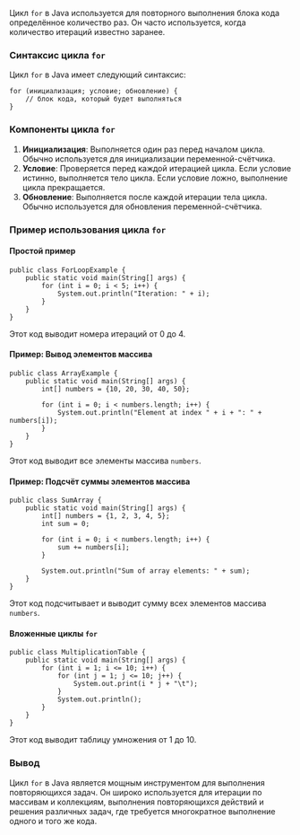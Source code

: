 Цикл `for` в Java используется для повторного выполнения блока кода определённое количество раз. Он часто используется, когда количество итераций известно заранее.

### Синтаксис цикла `for`

Цикл `for` в Java имеет следующий синтаксис:

```
for (инициализация; условие; обновление) {
    // блок кода, который будет выполняться
}
```

### Компоненты цикла `for`

1. **Инициализация**: Выполняется один раз перед началом цикла. Обычно используется для инициализации переменной-счётчика.
2. **Условие**: Проверяется перед каждой итерацией цикла. Если условие истинно, выполняется тело цикла. Если условие ложно, выполнение цикла прекращается.
3. **Обновление**: Выполняется после каждой итерации тела цикла. Обычно используется для обновления переменной-счётчика.

### Пример использования цикла `for`

#### Простой пример

```
public class ForLoopExample {
    public static void main(String[] args) {
        for (int i = 0; i < 5; i++) {
            System.out.println("Iteration: " + i);
        }
    }
}
```

Этот код выводит номера итераций от 0 до 4.

#### Пример: Вывод элементов массива

```
public class ArrayExample {
    public static void main(String[] args) {
        int[] numbers = {10, 20, 30, 40, 50};
        
        for (int i = 0; i < numbers.length; i++) {
            System.out.println("Element at index " + i + ": " + numbers[i]);
        }
    }
}
```

Этот код выводит все элементы массива `numbers`.

#### Пример: Подсчёт суммы элементов массива

```
public class SumArray {
    public static void main(String[] args) {
        int[] numbers = {1, 2, 3, 4, 5};
        int sum = 0;
        
        for (int i = 0; i < numbers.length; i++) {
            sum += numbers[i];
        }
        
        System.out.println("Sum of array elements: " + sum);
    }
}
```

Этот код подсчитывает и выводит сумму всех элементов массива `numbers`.

#### Вложенные циклы `for`

```
public class MultiplicationTable {
    public static void main(String[] args) {
        for (int i = 1; i <= 10; i++) {
            for (int j = 1; j <= 10; j++) {
                System.out.print(i * j + "\t");
            }
            System.out.println();
        }
    }
}
```

Этот код выводит таблицу умножения от 1 до 10.

### Вывод

Цикл `for` в Java является мощным инструментом для выполнения повторяющихся задач. Он широко используется для итерации по массивам и коллекциям, выполнения повторяющихся действий и решения различных задач, где требуется многократное выполнение одного и того же кода.
